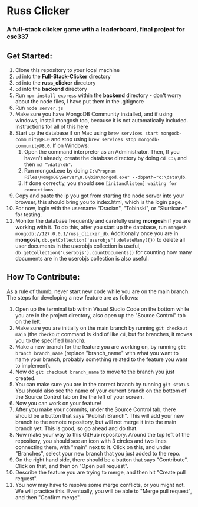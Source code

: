 # Russ Clicker
### A full-stack clicker game with a leaderboard, final project for csc337

## Get Started:
1. Clone this repository to your local machine
2. `cd` into the **Full-Stack-Clicker** directory
3. `cd` into the **russ_clicker** directory
4. `cd` into the **backend** directory
5. Run `npm install express` within the **backend**
    directory - don't worry about the node files, I have put them in the .gitignore
6. Run `node server.js`
7. Make sure you have MongoDB Community installed, and if using windows, install mongosh too,
because it is not automatically included. Instructions for all of this [here](https://www.mongodb.com/docs/manual/tutorial/install-mongodb-on-windows/)
8. Start up the database if on Mac using `brew services start mongodb-community@8.0` and stop using `brew services stop mongodb-community@8.0`. If on Windows:
    1. Open the command interpreter as an Administrator. Then, If you haven't already, create the database directory by doing `cd C:\` and then `md "\data\db"`.
    2. Run mongod.exe by doing `C:\Program Files\MongoDB\Server\8.0\bin\mongod.exe" --dbpath="c:\data\db`.
    3. If done correctly, you should see `[initandlisten] waiting for connections`.
9. Copy and paste the ip you got from starting the node server into your browser, this should bring you to index.html, which is the login page.
10. For now, login with the username "Dracian", "Tobinski", or "Slurricane" for testing.
11. Monitor the database frequently and carefully using **mongosh** if you are working with it. To do this, after you start up the database, run `mongosh mongodb://127.0.0.1/russ_clicker_db`. Additionally once you are in **mongosh**, `db.getCollection('userobjs').deleteMany({})` to delete all user documents in the userobjs collection is useful, `db.getCollection('userobjs').countDocuments()` for counting how many documents are in the userobjs collection is also useful.

## How To Contribute:
As a rule of thumb, never start new code while you are on the main branch.
The steps for developing a new feature are as follows:

1. Open up the terminal tab within Visual Studio Code on the bottom while you are in the project directory, also open up the "Source Control" tab on the left.
2. Make sure you are initially on the main branch by running `git checkout main` (the `checkout` command is kind of like `cd`, but for branches, it moves you to the specified branch).
3. Make a new branch for the feature you are working on, by running `git branch branch_name` (replace "branch_name" with what you want to name your branch, probably something related to the feature you want to implement).
4. Now do `git checkout branch_name` to move to the branch you just created.
5. You can make sure you are in the correct branch by running `git status`. You should also see the name of your current branch on the bottom of the Source Control tab on the the left of your screen.
6. Now you can work on your feature! 
7. After you make your commits, under the Source Control tab, there should be a button that says "Publish Branch". This will add your new branch to the remote repository, but will not merge it into the main branch yet. This is good, so go ahead and do that.  
8. Now make your way to this GitHub repository. Around the top left of the repository, you should see an icon with 3 circles and two lines connecting them, with "main" next to it. Click on this, and under "Branches", select your new branch that you just added to the repo.
9. On the right hand side, there should be a button that says "Contribute". Click on that, and then on "Open pull request". 
10. Describe the feature you are trying to merge, and then hit "Create pull request". 
11. You now may have to resolve some merge conflicts, or you might not. We will practice this. Eventually, you will be able to "Merge pull request", and then "Confirm merge". 



